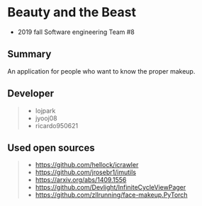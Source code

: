 # Beauty and the Beast
- 2019 fall Software engineering Team #8

## Summary
An application for people who want to know the proper makeup.

## Developer
> - lojpark
> - jyooj08
> - ricardo950621

## Used open sources
> - https://github.com/hellock/icrawler
> - https://github.com/jrosebr1/imutils
> - https://arxiv.org/abs/1409.1556
> - https://github.com/Devlight/InfiniteCycleViewPager
> - https://github.com/zllrunning/face-makeup.PyTorch
